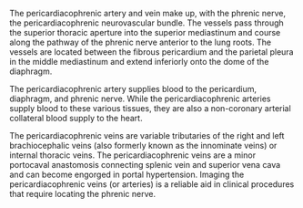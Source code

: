 The pericardiacophrenic artery and vein make up, with the phrenic nerve, the pericardiacophrenic neurovascular bundle. The vessels pass through the superior thoracic aperture into the superior mediastinum and course along the pathway of the phrenic nerve anterior to the lung roots. The vessels are located between the fibrous pericardium and the parietal pleura in the middle mediastinum and extend inferiorly onto the dome of the diaphragm.

The pericardiacophrenic artery supplies blood to the pericardium, diaphragm, and phrenic nerve. While the pericardiacophrenic arteries supply blood to these various tissues, they are also a non-coronary arterial collateral blood supply to the heart.

The pericardiacophrenic veins are variable tributaries of the right and left brachiocephalic veins (also formerly known as the innominate veins) or internal thoracic veins. The pericardiacophrenic veins are a minor portocaval anastomosis connecting splenic vein and superior vena cava and can become engorged in portal hypertension. Imaging the pericardiacophrenic veins (or arteries) is a reliable aid in clinical procedures that require locating the phrenic nerve.
